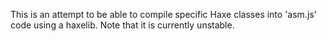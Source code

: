 This is an attempt to be able to compile specific Haxe classes into 'asm.js' code using a haxelib. Note that it is currently unstable.